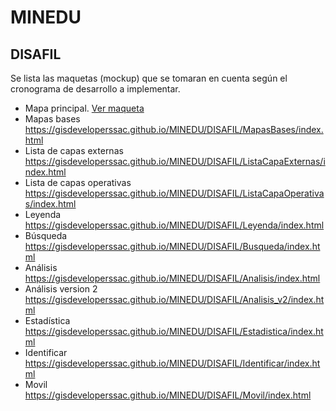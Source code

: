 # MINEDU

## DISAFIL
  Se lista las maquetas (mockup) que se tomaran en cuenta según el cronograma de desarrollo a implementar.
  
- Mapa principal. [Ver maqueta](https://gisdeveloperssac.github.io/MINEDU/DISAFIL/Principal/index.html)
- Mapas bases\
https://gisdeveloperssac.github.io/MINEDU/DISAFIL/MapasBases/index.html
- Lista de capas externas\
https://gisdeveloperssac.github.io/MINEDU/DISAFIL/ListaCapaExternas/index.html
- Lista de capas operativas\
https://gisdeveloperssac.github.io/MINEDU/DISAFIL/ListaCapaOperativas/index.html
- Leyenda\
https://gisdeveloperssac.github.io/MINEDU/DISAFIL/Leyenda/index.html
- Búsqueda\
https://gisdeveloperssac.github.io/MINEDU/DISAFIL/Busqueda/index.html
- Análisis\
https://gisdeveloperssac.github.io/MINEDU/DISAFIL/Analisis/index.html
- Análisis version 2\
https://gisdeveloperssac.github.io/MINEDU/DISAFIL/Analisis_v2/index.html
- Estadística\
https://gisdeveloperssac.github.io/MINEDU/DISAFIL/Estadistica/index.html
- Identificar\
https://gisdeveloperssac.github.io/MINEDU/DISAFIL/Identificar/index.html
- Movil\
https://gisdeveloperssac.github.io/MINEDU/DISAFIL/Movil/index.html
